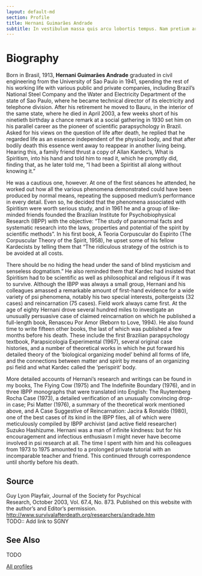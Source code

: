 ```yaml
---
layout: default-md
section: Profile
title: Hernani Guimarães Andrade
subtitle: In vestibulum massa quis arcu lobortis tempus. Nam pretium arcu in odio vulputate luctus.
---
```


# Biography

Born in Brasil, 1913, **Hernani Guimarães Andrade** graduated in civil engineering from the University of Sao Paulo in 1941, spending the
rest of his working life with various public and private companies, including Brazil’s National Steel Company and the Water and Electricity Department of the state of Sao Paulo, where he became technical director of its electricity and telephone division. After his retirement he moved to Bauru, in the interior of the same state, where he died in April 2003, a few weeks short of his ninetieth birthday a chance remark at a social gathering in 1930 set him on his parallel career as the pioneer of scientific parapsychology in Brazil. Asked for his views on the question of life after death, he replied that he regarded life as an essence independent of the physical body, and that after bodily death this essence went away to reappear in another living being. Hearing this, a family friend thrust a copy of Allan Kardec’s, What is Spiritism, into his hand and told him to read it, which he promptly did, finding that, as he later told me, “I had been a Spiritist all along without knowing it.”

He was a cautious one, however. At one of the first séances he attended, he worked out how all the various phenomena
demonstrated could have been produced by normal means, repeating the supposed medium’s performance in every detail. Even
so, he decided that the phenomena associated with Spiritism were worth serious study, and in 1961 he and a group of like-minded friends founded the Brazilian Institute for Psychobiophysical Research (IBPP) with the objective: “The study of paranormal facts and systematic research into the laws, properties and potential of the spirit by scientific methods”. In his first book, A Teoria Corpuscular do Espirito (The Corpuscular Theory of the Spirit, 1958), he upset some of his fellow Kardecists by telling them that “The ridiculous strategy of the ostrich is to be avoided at all costs.

There should be no hiding the head under the sand of blind mysticism and senseless dogmatism.” He also reminded them that
Kardec had insisted that Spiritism had to be scientific as well as philosophical and religious if it was to survive.
Although the IBPP was always a small group, Hernani and his colleagues amassed a remarkable amount of first-hand evidence for a wide variety of psi phenomena, notably his two special interests, poltergeists (32 cases) and reincarnation (75 cases). Field work always came first. At the age of eighty Hernani drove several hundred miles to investigate an unusually persuasive case of claimed reincarnation on which he published a full-length book, Renasceu Por Amor (Reborn to Love, 1994). He also found time to write fifteen other books, the last of which was published a few months before his death. These include the first Brazilian parapsychology textbook, Parapsicologia Experimental (1967), several original case histories, and a number of theoretical works in which he put forward his detailed theory of the ‘biological organizing model’ behind all forms of life, and the connections between matter and spirit by means of an organizing psi field and what Kardec called the ‘perispirit’ body.

More detailed accounts of Hernani’s research and writings can be found in my books, The Flying Cow (1975) and The Indefinite
Boundary (1976), and in three IBPP monographs that were translated into English: The Ruytemberg Rocha Case (1973), a
detailed verification of an unusually convincing drop-in case; Psi Matter (1976), a summary of the theoretical work mentioned above, and A Case Suggestive of Reincarnation: Jacira & Ronaldo (1980), one of the best cases of its kind in the IBPP files, all of which were meticulously compiled by IBPP archivist (and active field researcher) Suzuko Hashizume.
Hernani was a man of infinite kindness: but for his encouragement and infectious enthusiasm I might never have become involved in psi research at all. The time I spent with him and his colleagues from 1973 to 1975 amounted to a prolonged private tutorial with an incomparable teacher and friend. This continued through correspondence until shortly before his death.

## Source
Guy Lyon Playfair, Journal of the Society for Psychical  
Research, October 2003, Vol. 67.4, No. 873. Published on this website with the author’s and Editor’s permission.  
http://www.survivalafterdeath.org/researchers/andrade.htm  
TODO:: Add link to SGNY

## See Also
TODO

<a href="/profiles" class="button">All profiles</a>
